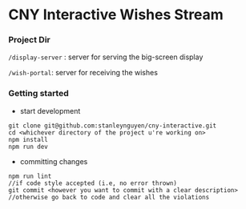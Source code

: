 # CNY Interactive Wishes Stream

### Project Dir

``` /display-server ``` : server for serving the big-screen display

``` /wish-portal ```: server for receiving the wishes

### Getting started

- start development
```
git clone git@github.com:stanleynguyen/cny-interactive.git
cd <whichever directory of the project u're working on>
npm install
npm run dev
```

- committing changes
```
npm run lint
//if code style accepted (i.e, no error thrown)
git commit <however you want to commit with a clear description>
//otherwise go back to code and clear all the violations
```
